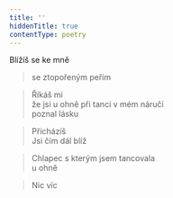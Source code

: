 ```yaml
---
title: ''
hiddenTitle: true
contentType: poetry
---
```


>   

  

>   

  

Blížíš se ke mně

> se ztopořeným peřím

  

> Říkáš mi  
> že jsi u ohně při tanci v mém náručí  
> poznal lásku

  

> Přicházíš  
> Jsi čím dál blíž

  

> Chlapec s kterým jsem tancovala  
> u ohně

  

> Nic víc
